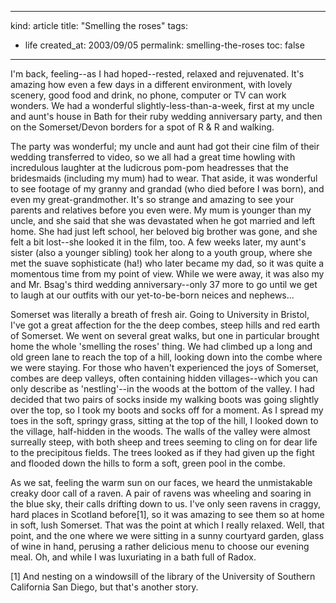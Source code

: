 -----
kind: article
title: "Smelling the roses"
tags:
- life
created_at: 2003/09/05
permalink: smelling-the-roses
toc: false
-----

<p>I'm back, feeling--as I had hoped--rested, relaxed and rejuvenated. It's amazing how even a few days in a different environment, with lovely scenery, good food and drink, no phone, computer or TV can work wonders. We had a wonderful slightly-less-than-a-week, first at my uncle and aunt's house in Bath for their ruby wedding anniversary party, and then on the Somerset/Devon borders for a spot of R &amp; R and walking.</p>

<p>The party was wonderful; my uncle and aunt had got their cine film of their wedding transferred to video, so we all had a great time howling with incredulous laughter at the ludicrous pom-pom headresses that the bridesmaids (including my mum) had to wear. That aside, it was wonderful to see footage of my granny and grandad (who died before I was born), and even my great-grandmother. It's so strange and amazing to see your parents and relatives before you even were. My mum is younger than my uncle, and she said that she was devastated when he got married and left home. She had just left school, her beloved big brother was gone, and she felt a bit lost--she looked it in the film, too. A few weeks later, my aunt's sister (also a younger sibling) took her along to a youth group, where she met the suave sophisticate (ha!) who later became my dad, so it was quite a momentous time from my point of view. While we were away, it was also my and Mr. Bsag's third wedding anniversary--only 37 more to go until we get to laugh at our outfits with our yet-to-be-born neices and nephews...</p>

<p>Somerset was literally a breath of fresh air. Going to University in Bristol, I've got a great affection for the the deep combes, steep hills and red earth of Somerset. We went on several great walks, but one in particular brought home the whole 'smelling the roses' thing. We had climbed up a long and old green lane to reach the top of a hill, looking down into the combe where we were staying. For those who haven't experienced the joys of Somerset, combes are deep valleys, often containing hidden villages--which you can only describe as 'nestling'--in the woods at the bottom of the valley. I had decided that two pairs of socks inside my walking boots was going slightly over the top, so I took my boots and socks off for a moment. As I spread my toes in the soft, springy grass, sitting at the top of the hill, I looked down to the village, half-hidden in the woods. The walls of the valley were almost surreally steep, with both sheep and trees seeming to cling on for dear life to the precipitous fields. The trees looked as if they had given up the fight and flooded down the hills to form a soft, green pool in the combe.</p>

<p>As we sat, feeling the warm sun on our faces, we heard the unmistakable creaky door call of a raven. A pair of ravens was wheeling and soaring in the blue sky, their calls drifting down to us. I've only seen ravens in craggy, hard places in Scotland before[1], so it was amazing to see them so at home in soft, lush Somerset. That was the point at which I really relaxed. Well, that point, and the one where we were sitting in a sunny courtyard garden, glass of wine in hand, perusing a rather delicious menu to choose our evening meal. Oh, and while I was luxuriating in a bath full of Radox.</p>

<p>[1] And nesting on a windowsill of the library of the University of Southern California San Diego, but that's another story.</p>
